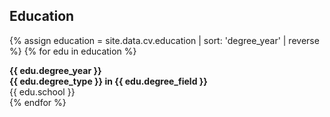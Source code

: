 ## <i class="fa fa-graduation-cap" aria-hidden="true"></i> Education
{% assign education = site.data.cv.education | sort: 'degree_year' | reverse %}
{% for edu in education %}
  <div class="row">
    <div class="col-md-4 text-right">
      <b>{{ edu.degree_year }}</b>
    </div>
    <div class="col-md-8">
      <b>{{ edu.degree_type }} in {{ edu.degree_field }}</b><br>
      {{ edu.school }}
    </div>
  </div>
{% endfor %}
